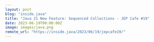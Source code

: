 ```yaml
---
layout: post
blog: "inside.java"
title: "Java 21 New Feature: Sequenced Collections - JEP Cafe #19"
date: 2023-06-19T00:00:00Z
image: images/java.png
remote_url: "https://inside.java/2023/06/19/jepcafe19/"
---
```

